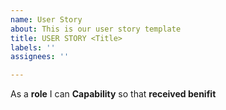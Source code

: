 ```yaml
---
name: User Story
about: This is our user story template
title: USER STORY <Title>
labels: ''
assignees: ''

---
```


As a **role** I can **Capability** so that **received benifit**
